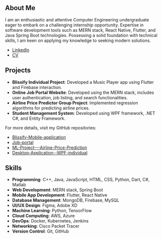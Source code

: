 ## About Me

I am an enthusiastic and attentive Computer Engineering undergraduate eager to embark on a challenging internship opportunity. Expertise in software development tools such as MERN stack, React Native, Flutter, and Java Spring Boot technologies. Possessing a solid foundation with technical skills, I am keen on applying my knowledge to seeking modern solutions.

- [LinkedIn](https://www.linkedin.com/in/jathusan-uthayaraj-20b7631a6/)
- [CV](./Jathusan%20Uthayaraj%20-CV.pdf)

## Projects

- **Blissify Individual Project**: Developed a Music Player app using Flutter and Firebase interaction.
- **Online Job Portal Website**: Developed using the MERN stack, includes user authentication, job listing, and search functionalities.
- **Airline Price Predictor Group Project**: Implemented regression algorithms for predicting airline prices.
- **Student Management System**: Developed using WPF framework, .NET C#, and Entity Framework.

For more details, visit my GitHub repositories:
- [Blissify-Mobile-application](https://github.com/Jathusan19/Blissify-Mobile-application)
- [Job-portal](https://github.com/Jathusan19/Job-portal)
- [ML-Project---Airline-Price-Prediction](https://github.com/Jathusan19/ML-Project---Airline-Price-Prediction)
- [Desktop-Application--WPF-individual](https://github.com/Jathusan19/Desktop-Application--WPF-individual)

## Skills

- **Programming**: C++, Java, JavaScript, HTML, CSS, Python, Dart, C#, Matlab
- **Web Development**: MERN stack, Spring Boot
- **Mobile App Development**: Flutter, React Native
- **Database Management**: MongoDB, Firebase, MySQL
- **UI/UX Design**: Figma, Adobe XD
- **Machine Learning**: Python, TensorFlow
- **Cloud Computing**: AWS, Azure
- **DevOps**: Docker, Kubernetes, Jenkins
- **Networking**: Cisco Packet Tracer
- **Version Control**: Git, GitHub
